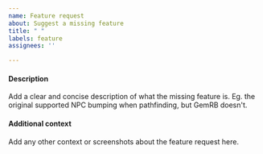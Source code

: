 ```yaml
---
name: Feature request
about: Suggest a missing feature
title: " "
labels: feature
assignees: ''

---
```


#### Description
Add a clear and concise description of what the missing feature is. Eg. the
original supported NPC bumping when pathfinding, but GemRB doesn't.

#### Additional context
Add any other context or screenshots about the feature request here.
